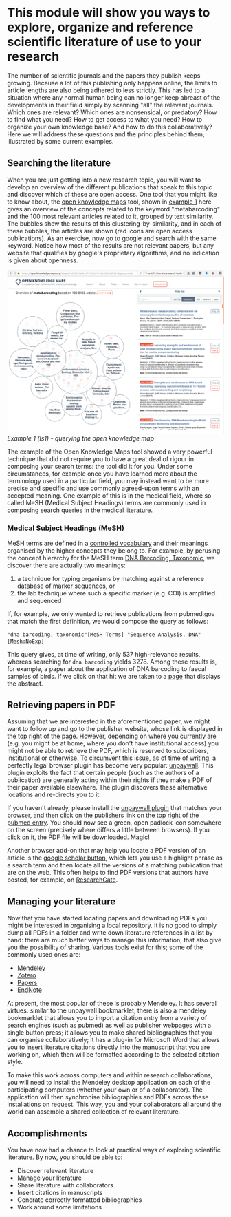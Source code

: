 This module will show you ways to explore, organize and reference scientific literature of use to your research
===============================================================================================================
The number of scientific journals and the papers they publish keeps growing. Because a lot of this publishing
only happens online, the limits to article lengths are also being adhered to less strictly. This has led to
a situation where any normal human being can no longer keep abreast of the developments in their field simply
by scanning "all" the relevant journals. Which ones are relevant? Which ones are nonsensical, or predatory?
How to find what you need? How to get access to what you need? How to organize your own knowledge base? And 
how to do this collaboratively? Here we will address these questions and the principles behind them, illustrated
by some current examples.

Searching the literature
------------------------
When you are just getting into a new research topic, you will want to develop an overview of the different
publications that speak to this topic and discover which of these are open access. One tool that you might like
to know about, the 
[open knowledge maps](https://openknowledgemaps.org/vis.php?id=0813a0b7df9325654116a3322c6d5961&query=metabarcoding&service=base) 
tool, shown in [example 1](#ls1) here gives an overview of the concepts related to the keyword "metabarcoding" 
and the 100 most relevant articles related to it, grouped by text similarity. The bubbles show the results of this 
clustering-by-similarity, and in each of these bubbles, the articles are shown (red icons are open access 
publications). As an exercise, now go to google and search with the same keyword. Notice how most of the results
are not relevant papers, but any website that qualifies by google's proprietary algorithms, and no indication is 
given about openness.

<a name="ls1"></a>
![Example 1, using the Open Knowledge Maps tool to search for a keyword](LS1.png)
_Example 1 (ls1) - querying the open knowledge map_

The example of the Open Knowledge Maps tool showed a very powerful technique that did not require you to have 
a great deal of rigour in composing your search terms: the tool did it for you. Under some circumstances, for
example once you have learned more about the terminology used in a particular field, you may instead want to be
more precise and specific and use commonly agreed-upon terms with an accepted meaning. One example of this
is in the medical field, where so-called MeSH (Medical Subject Headings) terms are commonly used in composing
search queries in the medical literature. 

### Medical Subject Headings (MeSH)
MeSH terms are defined in a 
[controlled vocabulary](https://en.wikipedia.org/wiki/Controlled_vocabulary) and their meanings organised by 
the higher concepts they belong to. For example, by perusing the concept hierarchy for the MeSH term 
[DNA Barcoding, Taxonomic](https://www.ncbi.nlm.nih.gov/mesh/68058893), we discover there are actually two meanings:

1. a technique for typing organisms by matching against a reference database of marker sequences, or
2. the lab technique where such a specific marker (e.g. COI) is amplified and sequenced

If, for example, we only wanted to retrieve publications from pubmed.gov that match the first definition, we
would compose the query as follows:

    "dna barcoding, taxonomic"[MeSH Terms] "Sequence Analysis, DNA"[Mesh:NoExp] 

This query gives, at time of writing, only 537 high-relevance results, whereas searching for `dna barcoding`
yields 3278. Among these results is, for example, a paper about the application of DNA barcoding to faecal samples 
of birds. If we click on that hit we are taken to a [page](https://www.ncbi.nlm.nih.gov/pubmed/25572526) that 
displays the abstract. 

Retrieving papers in PDF
------------------------
Assuming that we are interested in the aforementioned paper, we might want to follow up and go
to the publisher website, whose link is displayed in the top right of the page. However, depending on where
you currently are (e.g. you might be at home, where you don't have institutional access) you might not be
able to retrieve the PDF, which is reserved to subscribers, institutional or otherwise. To circumvent this
issue, as of time of writing, a perfectly legal browser plugin has become very popular: [unpaywall](http://unpaywall.org/).
This plugin exploits the fact that certain people (such as the authors of a publication) are generally acting within
their rights if they make a PDF of their paper available elsewhere. The plugin discovers these alternative locations
and re-directs you to it. 

If you haven't already, please install the [unpaywall plugin](http://unpaywall.org/) that matches your browser, 
and then click on the publishers link on the top right of the  [pubmed entry](https://www.ncbi.nlm.nih.gov/pubmed/25572526). 
You should now see a green, open padlock icon somewhere on the screen (precisely where differs a little between 
browsers). If you click on it, the PDF file will be downloaded. Magic!

Another browser add-on that may help you locate a PDF version of an article is the 
[google scholar button](https://scholar.google.com/scholar_settings#4), which lets you use a highlight phrase
as a search term and then locate all the versions of a matching publication that are on the web. This often
helps to find PDF versions that authors have posted, for example, on [ResearchGate](http://researchgate.net).

Managing your literature
------------------------
Now that you have started locating papers and downloading PDFs you might be interested in organising a local
repository. It is no good to simply dump all PDFs in a folder and write down literature references in a list
by hand: there are much better ways to manage this information, that also give you the possibility of sharing.
Various tools exist for this; some of the commonly used ones are:
- [Mendeley](http://www.mendeley.com/)
- [Zotero](http://www.zotero.org/)
- [Papers](http://papersapp.com/)
- [EndNote](http://endnote.com/)

At present, the most popular of these is probably Mendeley. It has several virtues: similar to the unpaywall
bookmarklet, there is also a mendeley bookmarklet that allows you to import a citation entry from a variety
of search engines (such as pubmed) as well as publisher webpages with a single button press; it allows you
to make shared bibliographies that you can organise collaboratively; it has a plug-in for Microsoft Word that
allows you to insert literature citations directly into the manuscript that you are working on, which then will 
be formatted according to the selected citation style.

To make this work across computers and within research collaborations, you will need to install the Mendeley
desktop application on each of the participating computers (whether your own or of a collaborator). The 
application will then synchronise bibliographies and PDFs across these installations on request. This way, 
you and your collaborators all around the world can assemble a shared collection of relevant literature.

Accomplishments
---------------
You have now had a chance to look at practical ways of exploring scientific literature. By now, you should be
able to:
- Discover relevant literature
- Manage your literature
- Share literature with collaborators
- Insert citations in manuscripts
- Generate correctly formatted bibliographies
- Work around some limitations 
